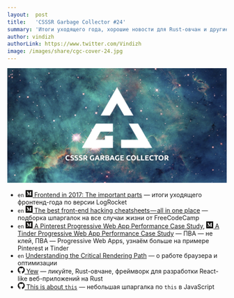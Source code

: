```yaml
---
layout:  post
title:   'CSSSR Garbage Collector #24'
summary: 'Итоги уходящего года, хорошие новости для Rust-овчан и другие интересные ссылки из наших чатов'
author: vindizh
authorLink: https://www.twitter.com/Vindizh
image: /images/share/cgc-cover-24.jpg
---
```


[github]: /images/icons/github.png
[medium]: /images/icons/medium.png
[yt]: /images/icons/youtube.png

![CSSSR Garbage Collector](/images/share/cgc-cover-24.jpg)

- `en` [![medium] Frontend in 2017: The important parts](https://blog.logrocket.com/frontend-in-2017-the-important-parts-4548d085977f) — итоги уходящего фронтенд-года по версии LogRocket
- `en` [![medium] The best front-end hacking cheatsheets — all in one place](https://medium.freecodecamp.org/modern-frontend-hacking-cheatsheets-df9c2566c72a) — подборка шпаргалок на все случаи жизни от FreeCodeCamp
- `en` [![medium] A Pinterest Progressive Web App Performance Case Study](https://medium.com/dev-channel/a-pinterest-progressive-web-app-performance-case-study-3bd6ed2e6154), [![medium] A Tinder Progressive Web App Performance Case Study](https://medium.com/@addyosmani/a-tinder-progressive-web-app-performance-case-study-78919d98ece0) — ПВА — не клей, ПВА — Progressive Web Apps, узнаём больше на примере Pinterest и Tinder
- `en` [Understanding the Critical Rendering Path](https://bitsofco.de/understanding-the-critical-rendering-path/) — о работе браузера и оптимизации
- [![github] Yew](https://github.com/DenisKolodin/yew) — ликуйте, Rust-овчане, фреймворк для разработки React-like веб-приложений на Rust
- [![github] This is about `this`](https://azu.github.io/what-is-this/) — небольшая шпаргалка по `this` в JavaScript
